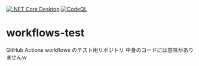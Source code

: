 [![.NET Core Desktop](https://github.com/s-kuwabara-del/workflows-test/actions/workflows/dotnet-desktop.yml/badge.svg)](https://github.com/s-kuwabara-del/workflows-test/actions/workflows/dotnet-desktop.yml) [![CodeQL](https://github.com/s-kuwabara-del/workflows-test/actions/workflows/github-code-scanning/codeql/badge.svg)](https://github.com/s-kuwabara-del/workflows-test/actions/workflows/github-code-scanning/codeql)

# workflows-test

GitHub Actions workflows のテスト用リポジトリ
中身のコードには意味がありませんｗ

